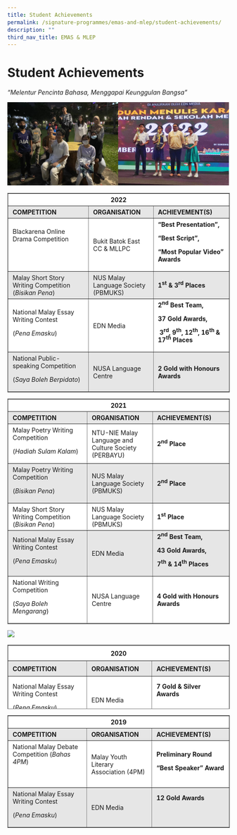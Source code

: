 ```yaml
---
title: Student Achievements
permalink: /signature-programmes/emas-and-mlep/student-achievements/
description: ""
third_nav_title: EMAS & MLEP
---
```

Student Achievements
====================

_“Melentur Pencinta Bahasa, Menggapai Keunggulan Bangsa”_

![](/images/Signature%20Programmes/EMAS%20&amp;%20MLEP/2022%20Blackarena%20and%20Pena%20Emasku.jpg)

<table border="1" style="box-sizing: inherit; border-collapse: collapse; border-spacing: 0px; max-width: 100%; border-style: solid; width: 600.531px;"><tbody style="box-sizing: inherit;"><tr style="box-sizing: inherit; background: rgb(255, 255, 255);"><td colspan="3" width="647" style="box-sizing: inherit; padding: 5px 10px; text-align: center; width: 599.865px;"><strong style="box-sizing: inherit; font-weight: bold;">2022</strong></td></tr><tr style="box-sizing: inherit; background: rgb(230, 230, 230);"><td width="270" style="box-sizing: inherit; padding: 5px 10px; width: 253.927px;"><strong style="box-sizing: inherit; font-weight: bold;">COMPETITION</strong></td><td width="162" style="box-sizing: inherit; padding: 5px 10px; width: 153.635px;"><strong style="box-sizing: inherit; font-weight: bold;">ORGANISATION</strong></td><td width="216" style="box-sizing: inherit; padding: 5px 10px; width: 192.302px;"><strong style="box-sizing: inherit; font-weight: bold;">ACHIEVEMENT(S)</strong></td></tr><tr style="box-sizing: inherit; background: rgb(255, 255, 255);"><td width="270" style="box-sizing: inherit; padding: 5px 10px; width: 253.927px;">Blackarena Online Drama Competition<p style="box-sizing: inherit; font-size: 1em;"></p><p style="box-sizing: inherit; font-size: 1em;"><strong style="box-sizing: inherit; font-weight: bold;">&nbsp;</strong></p></td><td width="162" style="box-sizing: inherit; padding: 5px 10px; width: 153.635px;">Bukit Batok East CC &amp; MLLPC</td><td width="216" style="box-sizing: inherit; padding: 5px 10px; width: 192.302px;"><strong style="box-sizing: inherit; font-weight: bold;">“Best Presentation”,</strong><p style="box-sizing: inherit; font-size: 1em;"></p><p style="box-sizing: inherit; font-size: 1em;"><strong style="box-sizing: inherit; font-weight: bold;">“Best Script”,</strong></p><p style="box-sizing: inherit; font-size: 1em;"><strong style="box-sizing: inherit; font-weight: bold;">“Most Popular Video” Awards</strong></p></td></tr><tr style="box-sizing: inherit; background: rgb(230, 230, 230);"><td width="270" style="box-sizing: inherit; padding: 5px 10px; width: 253.927px;">Malay Short Story Writing Competition<br style="box-sizing: inherit;">(<em style="box-sizing: inherit;">Bisikan Pena</em>)</td><td width="162" style="box-sizing: inherit; padding: 5px 10px; width: 153.635px;">NUS Malay Language Society (PBMUKS)</td><td width="216" style="box-sizing: inherit; padding: 5px 10px; width: 192.302px;"><strong style="box-sizing: inherit; font-weight: bold;">1<sup style="box-sizing: inherit; font-size: 12px; line-height: 0; position: relative; vertical-align: baseline; top: -0.5em;">st</sup><span>&nbsp;</span>&amp; 3<sup style="box-sizing: inherit; font-size: 12px; line-height: 0; position: relative; vertical-align: baseline; top: -0.5em;">rd</sup><span>&nbsp;</span>Places</strong></td></tr><tr style="box-sizing: inherit; background: rgb(255, 255, 255);"><td width="270" style="box-sizing: inherit; padding: 5px 10px; width: 253.927px;">National Malay Essay Writing Contest<p style="box-sizing: inherit; font-size: 1em;"></p><p style="box-sizing: inherit; font-size: 1em;">(<em style="box-sizing: inherit;">Pena Emasku</em>)</p></td><td width="162" style="box-sizing: inherit; padding: 5px 10px; width: 153.635px;">EDN Media</td><td width="216" style="box-sizing: inherit; padding: 5px 10px; width: 192.302px;"><strong style="box-sizing: inherit; font-weight: bold;">2<sup style="box-sizing: inherit; font-size: 12px; line-height: 0; position: relative; vertical-align: baseline; top: -0.5em;">nd</sup><span>&nbsp;</span>Best Team,</strong><p style="box-sizing: inherit; font-size: 1em;"></p><p style="box-sizing: inherit; font-size: 1em;"><strong style="box-sizing: inherit; font-weight: bold;">37 Gold Awards,</strong></p><p style="box-sizing: inherit; font-size: 1em;"><strong style="box-sizing: inherit; font-weight: bold;">&nbsp;3<sup style="box-sizing: inherit; font-size: 12px; line-height: 0; position: relative; vertical-align: baseline; top: -0.5em;">rd</sup>, 9<sup style="box-sizing: inherit; font-size: 12px; line-height: 0; position: relative; vertical-align: baseline; top: -0.5em;">th</sup>, 12<sup style="box-sizing: inherit; font-size: 12px; line-height: 0; position: relative; vertical-align: baseline; top: -0.5em;">th</sup>, 16<sup style="box-sizing: inherit; font-size: 12px; line-height: 0; position: relative; vertical-align: baseline; top: -0.5em;">th<span>&nbsp;</span></sup>&amp; 17<sup style="box-sizing: inherit; font-size: 12px; line-height: 0; position: relative; vertical-align: baseline; top: -0.5em;">th</sup><span>&nbsp;</span>Places</strong></p></td></tr><tr style="box-sizing: inherit; background: rgb(230, 230, 230);"><td width="270" style="box-sizing: inherit; padding: 5px 10px; width: 253.927px;">National Public-speaking Competition<p style="box-sizing: inherit; font-size: 1em;"></p><p style="box-sizing: inherit; font-size: 1em;">(<em style="box-sizing: inherit;">Saya Boleh Berpidato</em>)</p></td><td width="162" style="box-sizing: inherit; padding: 5px 10px; width: 153.635px;">NUSA Language Centre</td><td width="216" style="box-sizing: inherit; padding: 5px 10px; width: 192.302px;"><strong style="box-sizing: inherit; font-weight: bold;">2 Gold with Honours Awards</strong></td></tr></tbody></table>

<table border="1" style="box-sizing: inherit; border-collapse: collapse; border-spacing: 0px; max-width: 100%; border-style: solid; width: 604.802px;"><tbody style="box-sizing: inherit;"><tr style="box-sizing: inherit; background: rgb(255, 255, 255);"><td colspan="3" width="647" style="box-sizing: inherit; padding: 5px 10px; text-align: center; width: 604.135px;"><strong style="box-sizing: inherit; font-weight: bold;">2021</strong></td></tr><tr style="box-sizing: inherit; background: rgb(230, 230, 230);"><td width="270" style="box-sizing: inherit; padding: 5px 10px; width: 248.594px;"><strong style="box-sizing: inherit; font-weight: bold;">COMPETITION</strong></td><td width="162" style="box-sizing: inherit; padding: 5px 10px; width: 157.094px;"><strong style="box-sizing: inherit; font-weight: bold;">ORGANISATION</strong></td><td width="216" style="box-sizing: inherit; padding: 5px 10px; width: 198.448px;"><strong style="box-sizing: inherit; font-weight: bold;">ACHIEVEMENT(S)</strong></td></tr><tr style="box-sizing: inherit; background: rgb(255, 255, 255);"><td width="270" style="box-sizing: inherit; padding: 5px 10px; width: 248.594px;">Malay Poetry Writing Competition<p style="box-sizing: inherit; font-size: 1em;"></p><p style="box-sizing: inherit; font-size: 1em;">(<em style="box-sizing: inherit;">Hadiah Sulam Kalam</em>)</p></td><td width="162" style="box-sizing: inherit; padding: 5px 10px; width: 157.094px;">NTU-NIE Malay Language and Culture Society (PERBAYU)</td><td width="216" style="box-sizing: inherit; padding: 5px 10px; width: 198.448px;"><strong style="box-sizing: inherit; font-weight: bold;">2<sup style="box-sizing: inherit; font-size: 12px; line-height: 0; position: relative; vertical-align: baseline; top: -0.5em;">nd</sup><span>&nbsp;</span>Place</strong></td></tr><tr style="box-sizing: inherit; background: rgb(230, 230, 230);"><td width="270" style="box-sizing: inherit; padding: 5px 10px; width: 248.594px;">Malay Poetry Writing Competition<p style="box-sizing: inherit; font-size: 1em;"></p><p style="box-sizing: inherit; font-size: 1em;">(<em style="box-sizing: inherit;">Bisikan Pena</em>)</p></td><td width="162" style="box-sizing: inherit; padding: 5px 10px; width: 157.094px;">NUS Malay Language Society (PBMUKS)</td><td width="216" style="box-sizing: inherit; padding: 5px 10px; width: 198.448px;"><strong style="box-sizing: inherit; font-weight: bold;">2<sup style="box-sizing: inherit; font-size: 12px; line-height: 0; position: relative; vertical-align: baseline; top: -0.5em;">nd</sup><span>&nbsp;</span>Place</strong></td></tr><tr style="box-sizing: inherit; background: rgb(255, 255, 255);"><td width="270" style="box-sizing: inherit; padding: 5px 10px; width: 248.594px;">Malay Short Story Writing Competition<br style="box-sizing: inherit;">(<em style="box-sizing: inherit;">Bisikan Pena</em>)</td><td width="162" style="box-sizing: inherit; padding: 5px 10px; width: 157.094px;">NUS Malay Language Society (PBMUKS)</td><td width="216" style="box-sizing: inherit; padding: 5px 10px; width: 198.448px;"><strong style="box-sizing: inherit; font-weight: bold;">1<sup style="box-sizing: inherit; font-size: 12px; line-height: 0; position: relative; vertical-align: baseline; top: -0.5em;">st</sup><span>&nbsp;</span>Place</strong></td></tr><tr style="box-sizing: inherit; background: rgb(230, 230, 230);"><td width="270" style="box-sizing: inherit; padding: 5px 10px; width: 248.594px;">National Malay Essay Writing Contest<p style="box-sizing: inherit; font-size: 1em;"></p><p style="box-sizing: inherit; font-size: 1em;">(<em style="box-sizing: inherit;">Pena Emasku</em>)</p></td><td width="162" style="box-sizing: inherit; padding: 5px 10px; width: 157.094px;">EDN Media</td><td width="216" style="box-sizing: inherit; padding: 5px 10px; width: 198.448px;"><strong style="box-sizing: inherit; font-weight: bold;">2<sup style="box-sizing: inherit; font-size: 12px; line-height: 0; position: relative; vertical-align: baseline; top: -0.5em;">nd</sup><span>&nbsp;</span>Best Team,</strong><p style="box-sizing: inherit; font-size: 1em;"></p><p style="box-sizing: inherit; font-size: 1em;"><strong style="box-sizing: inherit; font-weight: bold;">43 Gold Awards,</strong></p><p style="box-sizing: inherit; font-size: 1em;"><strong style="box-sizing: inherit; font-weight: bold;">7<sup style="box-sizing: inherit; font-size: 12px; line-height: 0; position: relative; vertical-align: baseline; top: -0.5em;">th</sup><span>&nbsp;</span>&amp; 14<sup style="box-sizing: inherit; font-size: 12px; line-height: 0; position: relative; vertical-align: baseline; top: -0.5em;">th</sup><span>&nbsp;</span>Places</strong></p></td></tr><tr style="box-sizing: inherit; background: rgb(255, 255, 255);"><td width="270" style="box-sizing: inherit; padding: 5px 10px; width: 248.594px;">National Writing Competition<p style="box-sizing: inherit; font-size: 1em;"></p><p style="box-sizing: inherit; font-size: 1em;">(<em style="box-sizing: inherit;">Saya Boleh Mengarang</em>)</p></td><td width="162" style="box-sizing: inherit; padding: 5px 10px; width: 157.094px;">NUSA Language Centre</td><td width="216" style="box-sizing: inherit; padding: 5px 10px; width: 198.448px;"><strong style="box-sizing: inherit; font-weight: bold;">4 Gold with Honours Awards</strong></td></tr></tbody></table>

![](https://tanjongkatongsec.moe.edu.sg/wp-content/uploads/2022/11/3-achievement-300x214.jpg)

<table border="1" style="box-sizing: inherit; border-collapse: collapse; border-spacing: 0px; max-width: 100%; border-style: solid; width: 604.646px; height: 144px;"><tbody style="box-sizing: inherit;"><tr style="box-sizing: inherit; background: rgb(255, 255, 255); height: 24px;"><td colspan="3" width="647" style="box-sizing: inherit; padding: 5px 10px; text-align: center; height: 24px; width: 603.979px;"><strong style="box-sizing: inherit; font-weight: bold;">2020</strong></td></tr><tr style="box-sizing: inherit; background: rgb(230, 230, 230); height: 24px;"><td width="270" style="box-sizing: inherit; padding: 5px 10px; height: 24px; width: 246.688px;"><strong style="box-sizing: inherit; font-weight: bold;">COMPETITION</strong></td><td width="162" style="box-sizing: inherit; padding: 5px 10px; height: 24px; width: 155.625px;"><strong style="box-sizing: inherit; font-weight: bold;">ORGANISATION</strong></td><td width="216" style="box-sizing: inherit; padding: 5px 10px; height: 24px; width: 201.667px;"><strong style="box-sizing: inherit; font-weight: bold;">ACHIEVEMENT(S)</strong></td></tr><tr style="box-sizing: inherit; background: rgb(255, 255, 255); height: 96px;"><td width="270" style="box-sizing: inherit; padding: 5px 10px; height: 96px; width: 246.688px;">National Malay Essay Writing Contest<p style="box-sizing: inherit; font-size: 1em;"></p><p style="box-sizing: inherit; font-size: 1em;">(<em style="box-sizing: inherit;">Pena Emasku</em>)</p></td><td width="162" style="box-sizing: inherit; padding: 5px 10px; height: 96px; width: 155.625px;">EDN Media</td><td width="216" style="box-sizing: inherit; padding: 5px 10px; height: 96px; width: 201.667px;"><strong style="box-sizing: inherit; font-weight: bold;">7 Gold &amp; Silver Awards</strong><p style="box-sizing: inherit; font-size: 1em;"></p><p style="box-sizing: inherit; font-size: 1em;"><strong style="box-sizing: inherit; font-weight: bold;">&nbsp;</strong></p></td></tr></tbody></table>

<table border="1" style="box-sizing: inherit; border-collapse: collapse; border-spacing: 0px; max-width: 100%; border-style: solid; width: 605.479px;"><tbody style="box-sizing: inherit;"><tr style="box-sizing: inherit; background: rgb(255, 255, 255);"><td colspan="3" width="647" style="box-sizing: inherit; padding: 5px 10px; text-align: center; width: 604.812px;"><strong style="box-sizing: inherit; font-weight: bold;">2019</strong></td></tr><tr style="box-sizing: inherit; background: rgb(230, 230, 230);"><td width="270" style="box-sizing: inherit; padding: 5px 10px; width: 246.417px;"><strong style="box-sizing: inherit; font-weight: bold;">COMPETITION</strong></td><td width="162" style="box-sizing: inherit; padding: 5px 10px; width: 156.708px;"><strong style="box-sizing: inherit; font-weight: bold;">ORGANISATION</strong></td><td width="216" style="box-sizing: inherit; padding: 5px 10px; width: 201.688px;"><strong style="box-sizing: inherit; font-weight: bold;">ACHIEVEMENT(S)</strong></td></tr><tr style="box-sizing: inherit; background: rgb(255, 255, 255);"><td width="270" style="box-sizing: inherit; padding: 5px 10px; width: 246.417px;">National Malay Debate Competition (<em style="box-sizing: inherit;">Bahas 4PM</em>)<p style="box-sizing: inherit; font-size: 1em;"></p><p style="box-sizing: inherit; font-size: 1em;">&nbsp;</p></td><td width="162" style="box-sizing: inherit; padding: 5px 10px; width: 156.708px;">Malay Youth Literary Association (4PM)</td><td width="216" style="box-sizing: inherit; padding: 5px 10px; width: 201.688px;"><strong style="box-sizing: inherit; font-weight: bold;">Preliminary Round</strong><p style="box-sizing: inherit; font-size: 1em;"></p><p style="box-sizing: inherit; font-size: 1em;"><strong style="box-sizing: inherit; font-weight: bold;">“Best Speaker” Award</strong></p></td></tr><tr style="box-sizing: inherit; background: rgb(230, 230, 230);"><td width="270" style="box-sizing: inherit; padding: 5px 10px; width: 246.417px;">National Malay Essay Writing Contest<p style="box-sizing: inherit; font-size: 1em;"></p><p style="box-sizing: inherit; font-size: 1em;">(<em style="box-sizing: inherit;">Pena Emasku</em>)</p></td><td width="162" style="box-sizing: inherit; padding: 5px 10px; width: 156.708px;">EDN Media</td><td width="216" style="box-sizing: inherit; padding: 5px 10px; width: 201.688px;"><strong style="box-sizing: inherit; font-weight: bold;">12 Gold Awards</strong><p style="box-sizing: inherit; font-size: 1em;"></p><p style="box-sizing: inherit; font-size: 1em;"><strong style="box-sizing: inherit; font-weight: bold;">&nbsp;</strong></p></td></tr></tbody></table>
